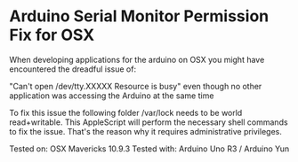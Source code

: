 # Arduino Serial Monitor Permission Fix for OSX

When developing applications for the arduino on OSX you might have encountered the dreadful issue of:

"Can't open /dev/tty.XXXXX Resource is busy" even though no other application was accessing the Arduino at the same time

To fix this issue the following folder /var/lock needs to be world read+writable. This AppleScript will perform the necessary
shell commands to fix the issue. That's the reason why it requires administrative privileges.

Tested on: OSX Mavericks 10.9.3
Tested with: Arduino Uno R3 / Arduino Yun
